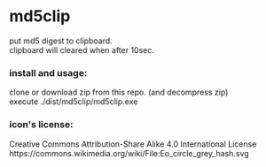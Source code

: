 # md5clip
<p>
put md5 digest to clipboard.<br>
clipboard will cleared when after 10sec.<br>
</p>

### install and usage:
<p>
clone or download zip from this repo. (and decompress zip)<br>
execute ./dist/md5clip/md5clip.exe<br>
</p>

### icon's license:
<p>
Creative Commons Attribution-Share Alike 4.0 International License<br>
https://commons.wikimedia.org/wiki/File:Eo_circle_grey_hash.svg<br>
</p>